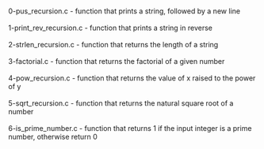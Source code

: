 <br> 0-pus_recursion.c - function that prints a string, followed by a new line </br>
<br> 1-print_rev_recursion.c - function that prints a string in reverse </br>
<br> 2-strlen_recursion.c -  function that returns the length of a string </br>
<br> 3-factorial.c - function that returns the factorial of a given number </br>
<br> 4-pow_recursion.c - function that returns the value of x raised to the power of y </br>
<br> 5-sqrt_recursion.c - function that returns the natural square root of a number </br>
<br> 6-is_prime_number.c -  function that returns 1 if the input integer is a prime number, otherwise return 0 </br>
